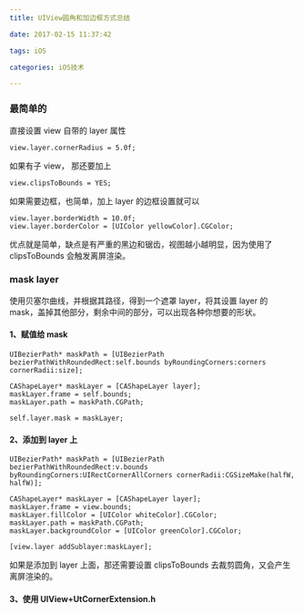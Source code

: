 ```yaml
---
title: UIView圆角和加边框方式总结

date: 2017-02-15 11:37:42

tags: iOS

categories: iOS技术

---
```


### 最简单的

直接设置 view 自带的 layer 属性

	view.layer.cornerRadius = 5.0f;

如果有子 view， 那还要加上

	view.clipsToBounds = YES;

如果需要边框，也简单，加上 layer 的边框设置就可以

	view.layer.borderWidth = 10.0f;
	view.layer.borderColor = [UIColor yellowColor].CGColor;

优点就是简单，缺点是有严重的黑边和锯齿，视图越小越明显，因为使用了 clipsToBounds 会触发离屏渲染。



### mask layer

使用贝塞尔曲线，并根据其路径，得到一个遮罩 layer，将其设置 layer 的 mask，盖掉其他部分，剩余中间的部分，可以出现各种你想要的形状。

#### 1、赋值给 mask

	UIBezierPath* maskPath = [UIBezierPath bezierPathWithRoundedRect:self.bounds byRoundingCorners:corners cornerRadii:size];

    CAShapeLayer* maskLayer = [CAShapeLayer layer];
    maskLayer.frame = self.bounds;
    maskLayer.path = maskPath.CGPath;

    self.layer.mask = maskLayer;

#### 2、添加到 layer 上

	UIBezierPath* maskPath = [UIBezierPath bezierPathWithRoundedRect:v.bounds byRoundingCorners:UIRectCornerAllCorners cornerRadii:CGSizeMake(halfW, halfW)];

	CAShapeLayer* maskLayer = [CAShapeLayer layer];
	maskLayer.frame = view.bounds;
	maskLayer.fillColor = [UIColor whiteColor].CGColor;
	maskLayer.path = maskPath.CGPath;
	maskLayer.backgroundColor = [UIColor greenColor].CGColor;

	[view.layer addSublayer:maskLayer];

如果是添加到 layer 上面，那还需要设置 clipsToBounds 去裁剪圆角，又会产生离屏渲染的。

#### 3、使用 UIView+UtCornerExtension.h
